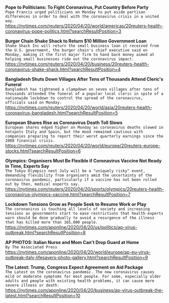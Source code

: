 **Pope to Politicians: To Fight Coronavirus, Put Country Before Party**\
`Pope Francis urged politicians on Monday to put aside partisan differences in order to deal with the coronavirus crisis in a united way.`\
https://nytimes.com/reuters/2020/04/20/world/americas/20reuters-health-coronavirus-pope-politics.html?searchResultPosition=3

**Burger Chain Shake Shack to Return $10 Million Government Loan**\
`Shake Shack Inc will return the small business loan it received from the U.S. government, the burger chain's chief executive said on Monday, making it the first major firm to hand back money aimed at helping small businesses ride out the coronavirus impact.`\
https://nytimes.com/reuters/2020/04/20/business/20reuters-health-coronavirus-shake-shack.html?searchResultPosition=4

**Bangladesh Shuts Down Villages After Tens of Thousands Attend Cleric's Funeral**\
`Bangladesh has tightened a clampdown on seven villages after tens of thousands attended the funeral of a popular local cleric in spite of a nationwide lockdown to control the spread of the coronavirus, officials said on Monday. `\
https://nytimes.com/reuters/2020/04/20/world/asia/20reuters-health-coronavirus-bangladesh.html?searchResultPosition=5

**European Shares Rise as Coronavirus Death Toll Slows**\
`European shares edged higher on Monday as coronavirus deaths slowed in hotspots Italy and Spain, but the mood remained cautious with companies preparing to report their worst quarterly earnings since the 2008 financial crisis.`\
https://nytimes.com/reuters/2020/04/20/world/europe/20reuters-europe-stocks.html?searchResultPosition=6

**Olympics: Organisers Must Be Flexible if Coronavirus Vaccine Not Ready in Time, Experts Say**\
`The Tokyo Olympics next July will be a "uniquely risky" event, demanding flexibility from organisers amid the uncertainty of the coronavirus pandemic, particularly if a vaccine has not been rolled out by then, medical experts say.`\
https://nytimes.com/reuters/2020/04/20/sports/olympics/20reuters-health-coronavirus-olympics-vaccine.html?searchResultPosition=7

**Lockdown Tensions Grow as People Seek to Resume Work or Play**\
`The coronavirus is touching all levels of society and increasing tensions as governments start to ease restrictions that health experts warn should be done gradually to avoid a resurgence of the illness that has killed more than 165,000 people.`\
https://nytimes.com/aponline/2020/04/20/us/politics/ap-virus-outbreak.html?searchResultPosition=8

**AP PHOTOS: Italian Nurse and Mom Can't Drop Guard at Home**\
`By The Associated Press`\
https://nytimes.com/aponline/2020/04/20/world/europe/ap-eu-virus-outbreak-italy-lifesavers-photo-gallery.html?searchResultPosition=9

**The Latest: Trump, Congress Expect Agreement on Aid Package**\
`The Latest on the coronavirus pandemic. The new coronavirus causes mild or moderate symptoms for most people. For some, especially older adults and people with existing health problems, it can cause more severe illness or death.`\
https://nytimes.com/aponline/2020/04/20/business/ap-virus-outbreak-the-latest.html?searchResultPosition=10

